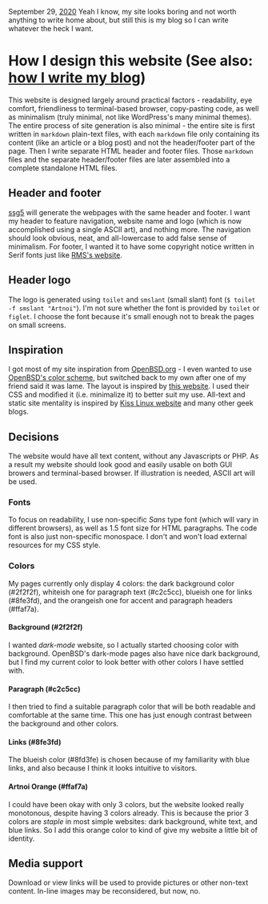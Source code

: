 September 29, [2020](/blog/2020)
Yeah I know, my site looks boring and not worth anything to write home about, but still this is my blog so I can write whatever the heck I want.

# How I design this website (See also: [how I write my blog](/blog/howblog.html))

This website is designed largely around practical factors - readability, eye comfort, friendliness to terminal-based browser, copy-pasting code, as well as minimalism (truly minimal, not like WordPress's many minimal themes). The entire process of site generation is also minimal - the entire site is first written in `markdown` plain-text files, with each `markdown` file only containing its content (like an article or a blog post) and not the header/footer part of the page. Then I write separate HTML header and footer files. Those `markdown` files and the separate header/footer files are later assembled into a complete standalone HTML files.

## Header and footer

[ssg5](/blog/howblog.html) will generate the webpages with the same header and footer. I want my header to feature navigation, website name and logo (which is now accomplished using a single ASCII art), and nothing more. The navigation should look obvious, neat, and all-lowercase to add false sense of minimalism. For footer, I wanted it to have some copyright notice written in Serif fonts just like [RMS's website](stallman.org).

## Header logo

The logo is generated using `toilet` and `smslant` (small slant) font (`$ toilet -f smslant "Artnoi"`). I'm not sure whether the font is provided by `toilet` or `figlet`. I choose the font because it's small enough not to break the pages on small screens.

## Inspiration

I got most of my site inspiration from [OpenBSD.org](https://openbsd.org) - I even wanted to use [OpenBSD's color scheme](https://www.schemecolor.com/openbsd-logo-colors.php), but switched back to my own after one of my friend said it was lame. The layout is inspired by [this website](https://niklasfasching.de/posts/just-enough-css). I used their CSS and modified it (i.e. minimalize it) to better suit my use. All-text and static site mentality is inspired by [Kiss Linux website](https://k1ss.org) and many other geek blogs.

## Decisions

The website would have all text content, without any Javascripts or PHP. As a result my website should look good and easily usable on both GUI browers and terminal-based browser. If illustration is needed, ASCII art will be used.

### Fonts

To focus on readability, I use non-specific _Sans_ type font (which will vary in different browsers), as well as 1.5 font size for HTML paragraphs. The code font is also just non-specific monospace. I don't and won't load external resources for my CSS style.

### Colors

My pages currently only display 4 colors: the dark background color (#2f2f2f), whiteish one for paragraph text (#c2c5cc), blueish one for links (#8fe3fd), and the orangeish one for accent and paragraph headers (#ffaf7a).

#### Background (**#2f2f2f**)

I wanted _dark-mode_ website, so I actually started choosing color with background. OpenBSD's dark-mode pages also have nice dark background, but I find my current color to look better with other colors I have settled with.

#### Paragraph (**#c2c5cc**)

I then tried to find a suitable paragraph color that will be both readable and comfortable at the same time. This one has just enough contrast between the background and other colors.

#### Links (**#8fe3fd**)

The blueish color (#8fd3fe) is chosen because of my familiarity with blue links, and also because I think it looks intuitive to visitors.

#### Artnoi Orange (**#ffaf7a**)

I could have been okay with only 3 colors, but the website looked really monotonous, despite having 3 colors already. This is because the prior 3 colors are _staple_ in most simple websites: dark background, white text, and blue links. So I add this orange color to kind of give my website a little bit of identity.

## Media support

Download or view links will be used to provide pictures or other non-text content. In-line images may be reconsidered, but now, no.
